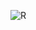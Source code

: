 ![R](https://github.com/jccarrey/Scala-Spark/assets/157764646/02ccd71c-790c-4ef0-aa0a-b2b73fa1aa39)
